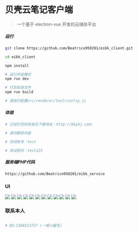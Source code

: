 # 贝壳云笔记客户端

> 一个基于 electron-vue 开发的云储存平台

##### 运行

``` bash
git clone https://github.com/Beatrice950201/eibk_client.git

cd eibk_client

npm install

# 运行开发模式
npm run dev

# 打包安装文件 
npm run build

# 请自行配置src/renderer/tool/config.js

```

##### 体验

``` bash
# 已经打包的安装包下载地址：http://bkybj.com;

# 请勿删除内容

# 测试账号：test

# 测试密码：test123

```

##### 服务端PHP代码

``` bash
https://github.com/Beatrice950201/eibk_service
```

### UI

![](http://qqsa18zl7.hn-bkt.clouddn.com/001.png?imageView2/2/w/1012/h/632)
![](http://qqsa18zl7.hn-bkt.clouddn.com/002.png)
![](http://qqsa18zl7.hn-bkt.clouddn.com/003.png)
![](http://qqsa18zl7.hn-bkt.clouddn.com/004.png)
![](http://qqsa18zl7.hn-bkt.clouddn.com/005.png)
![](http://qqsa18zl7.hn-bkt.clouddn.com/006.png)
![](http://qqsa18zl7.hn-bkt.clouddn.com/007.png)
![](http://qqsa18zl7.hn-bkt.clouddn.com/008.png)
![](http://qqsa18zl7.hn-bkt.clouddn.com/009.png)
![](http://qqsa18zl7.hn-bkt.clouddn.com/0011.png)
![](http://qqsa18zl7.hn-bkt.clouddn.com/0013.png)
![](http://qqsa18zl7.hn-bkt.clouddn.com/0014.png)

### 联系本人

``` bash

# QQ:1368213727 (一根小腿毛)

```
